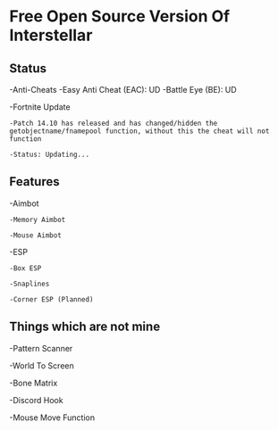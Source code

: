 #  Free Open Source Version Of Interstellar

## Status

-Anti-Cheats
    -Easy Anti Cheat (EAC): UD
    -Battle Eye (BE): UD
    
-Fortnite Update 

    -Patch 14.10 has released and has changed/hidden the getobjectname/fnamepool function, without this the cheat will not function
    
    -Status: Updating...

## Features

-Aimbot

    -Memory Aimbot
  
    -Mouse Aimbot
  
-ESP

    -Box ESP
  
    -Snaplines
  
    -Corner ESP (Planned)
 
 


## Things which are not mine

-Pattern Scanner

-World To Screen

-Bone Matrix

-Discord Hook

-Mouse Move Function
